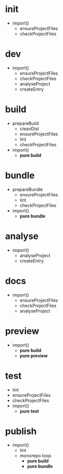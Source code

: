 # init

- import()
  - ensureProjectFiles
  - checkProjectFiles

# dev

- import()
  - ensureProjectFiles
  - checkProjectFiles
  - analyseProject
  - createEntry

# build

- prepareBuild
  - cleanDist
  - ensureProjectFiles
  - lint
  - checkProjectFiles
- import()
  - **pure build**

# bundle

- prepareBundle
  - ensureProjectFiles
  - lint
  - checkProjectFiles
- import()
  - **pure bundle**
  
# analyse

- import()
  - analyseProject
  - createEntry

# docs

- import()
  - ensureProjectFiles
  - checkProjectFiles
  - analyseProject

# preview

- import()
  - **pure build**
  - **pure preview**

# test

- lint
- ensureProjectFiles
- checkProjectFiles
- import()
  - **pure test**

# publish

- import()
  - lint
  - monorepo loop
    - **pure build**
    - **pure bundle**
